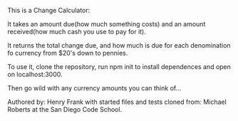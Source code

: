 This is a Change Calculator:

It takes an amount due(how much something costs) and an amount received(how much cash you use to pay for it). 

It returns the total change due, and how much is due for each denomination fo currency from $20's down to pennies. 

To use it, clone the repository, run npm init to install dependences and open on localhost:3000. 

Then go wild with any currency amounts you can think of... 

Authored by: Henry Frank
    with started files and tests cloned from: Michael Roberts at the San Diego Code School.